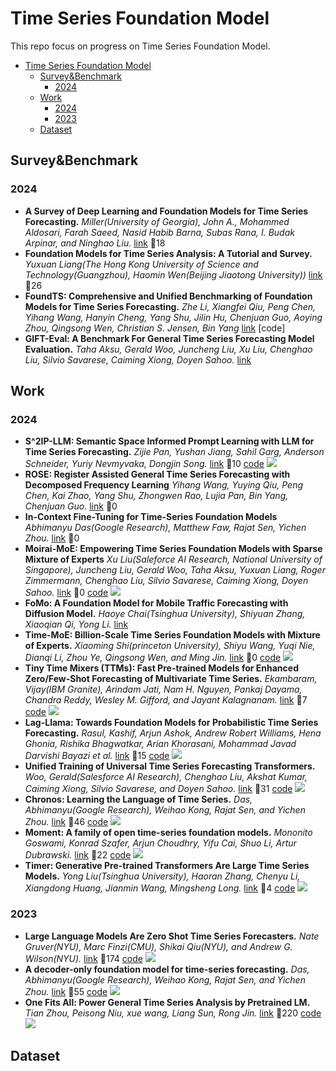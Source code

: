 # Time Series Foundation Model
This repo focus on progress on Time Series Foundation Model.

- [Time Series Foundation Model](#time-series-foundation-model)
  - [Survey\&Benchmark](#surveybenchmark)
    - [2024](#2024)
  - [Work](#work)
    - [2024](#2024-1)
    - [2023](#2023)
  - [Dataset](#dataset)


## Survey&Benchmark

### 2024

- **A Survey of Deep Learning and Foundation Models for Time Series Forecasting.** *Miller(University of Georgia), John A., Mohammed Aldosari, Farah Saeed, Nasid Habib Barna, Subas Rana, I. Budak Arpinar, and Ninghao Liu.* [link](https://arxiv.org/abs/2401.13912) :link:18
- **Foundation Models for Time Series Analysis: A Tutorial and Survey.** *Yuxuan Liang(The Hong Kong University of Science and Technology(Guangzhou), Haomin Wen(Beijing Jiaotong University))* [link](https://arxiv.org/pdf/2403.14735) :link:26
- **FoundTS: Comprehensive and Unified Benchmarking of Foundation Models for Time Series Forecasting.** *Zhe Li, Xiangfei Qiu, Peng Chen, Yihang Wang, Hanyin Cheng, Yang Shu, Jilin Hu, Chenjuan Guo, Aoying Zhou, Qingsong Wen, Christian S. Jensen, Bin Yang* [link](https://arxiv.org/abs/2410.11802) [code]
- **GIFT-Eval: A Benchmark For General Time Series Forecasting Model Evaluation.** *Taha Aksu, Gerald Woo, Juncheng Liu, Xu Liu, Chenghao Liu, Silvio Savarese, Caiming Xiong, Doyen Sahoo.* [link](https://arxiv.org/abs/2410.10393)

## Work

### 2024

- **S^2IP-LLM: Semantic Space Informed Prompt Learning with LLM for Time Series Forecasting.** *Zijie Pan, Yushan Jiang, Sahil Garg, Anderson Schneider, Yuriy Nevmyvaka, Dongjin Song.* [link](https://openreview.net/pdf?id=qwQVV5R8Y7) :link:10 [code](https://github.com/panzijie825/S2IP-LLM) ![](https://img.shields.io/github/stars/panzijie825/S2IP-LLM?color=yellow)
- **ROSE: Register Assisted General Time Series Forecasting with Decomposed Frequency Learning** *Yihang Wang, Yuying Qiu, Peng Chen, Kai Zhao, Yang Shu, Zhongwen Rao, Lujia Pan, Bin Yang, Chenjuan Guo.* [link](https://arxiv.org/pdf/2405.17478) :link:0
- **In-Context Fine-Tuning for Time-Series Foundation Models** *Abhimanyu Das(Google Research), Matthew Faw, Rajat Sen, Yichen Zhou.* [link](https://arxiv.org/pdf/2410.10469) :link:0
- **Moirai-MoE: Empowering Time Series Foundation Models with Sparse Mixture of Experts** *Xu Liu(Saleforce AI Research, National University of Singapore), Juncheng Liu, Gerald Woo, Taha Aksu, Yuxuan Liang, Roger Zimmermann, Chenghao Liu, Silvio Savarese, Caiming Xiong, Doyen Sahoo.* [link](https://arxiv.org/pdf/2410.10469) :link:0 [code](https://github.com/SalesforceAIResearch/uni2ts/tree/main/project/moirai-moe-1) ![](https://img.shields.io/github/stars/SalesforceAIResearch/uni2ts)
- **FoMo: A Foundation Model for Mobile Traffic Forecasting with Diffusion Model.** *Haoye Chai(Tsinghua University), Shiyuan Zhang, Xiaoqian Qi, Yong Li.* [link](https://arxiv.org/pdf/2410.15322)
- **Time-MoE: Billion-Scale Time Series Foundation Models with Mixture of Experts.** *Xiaoming Shi(princeton University), Shiyu Wang, Yuqi Nie, Dianqi Li, Zhou Ye, Qingsong Wen, and Ming Jin.* [link](https://arxiv.org/pdf/2409.16040) :link:0 [code](https://github.com/Time-MoE/Time-MoE) ![](https://img.shields.io/github/stars/Time-MoE/Time-MoE?color=yellow)
- **Tiny Time Mixers (TTMs): Fast Pre-trained Models for Enhanced Zero/Few-Shot Forecasting of Multivariate Time Series.** *Ekambaram, Vijay(IBM Granite), Arindam Jati, Nam H. Nguyen, Pankaj Dayama, Chandra Reddy, Wesley M. Gifford, and Jayant Kalagnanam.* [link](https://arxiv.org/abs/2401.03955) :link:7 [code](https://github.com/ibm-granite/granite-tsfm) ![](https://img.shields.io/github/stars/ibm-granite/granite-tsfm?color=yellow)
- **Lag-Llama: Towards Foundation Models for Probabilistic Time Series Forecasting.** *Rasul, Kashif, Arjun Ashok, Andrew Robert Williams, Hena Ghonia, Rishika Bhagwatkar, Arian Khorasani, Mohammad Javad Darvishi Bayazi et al.* [link](https://time-series-foundation-models.github.io/lag-llama.pdf) :link:15 [code](https://github.com/time-series-foundation-models/lag-llama/) ![](https://img.shields.io/github/stars/time-series-foundation-models/lag-llama?color=yellow)
- **Unified Training of Universal Time Series Forecasting Transformers.** *Woo, Gerald(Salesforce AI Research), Chenghao Liu, Akshat Kumar, Caiming Xiong, Silvio Savarese, and Doyen Sahoo.* [link](https://arxiv.org/pdf/2402.02592) :link:31 [code](https://github.com/SalesforceAIResearch/uni2ts) ![](https://img.shields.io/github/stars/SalesforceAIResearch/uni2ts?color=yellow)
- **Chronos: Learning the Language of Time Series.** *Das, Abhimanyu(Google Research), Weihao Kong, Rajat Sen, and Yichen Zhou.* [link](https://arxiv.org/abs/2403.07815) :link:46 [code](https://github.com/amazon-science/chronos-forecasting) ![](https://img.shields.io/github/stars/amazon-science/chronos-forecasting?color=yellow)
- **Moment: A family of open time-series foundation models.** *Mononito Goswami, Konrad Szafer, Arjun Choudhry, Yifu Cai, Shuo Li, Artur Dubrawski.* [link](https://arxiv.org/pdf/2402.03885) :link:22 [code](https://github.com/moment-timeseries-foundation-model/moment) ![](https://img.shields.io/github/stars/moment-timeseries-foundation-model/moment?color=yellow)
- **Timer: Generative Pre-trained Transformers Are Large Time Series Models.** *Yong Liu(Tsinghua University), Haoran Zhang, Chenyu Li, Xiangdong Huang, Jianmin Wang, Mingsheng Long.* [link](https://openreview.net/forum?id=bYRYb7DMNo) :link:4 [code](https://github.com/thuml/Large-Time-Series-Model) ![](https://img.shields.io/github/stars/thuml/Large-Time-Series-Model?color=yellow)

### 2023

- **Large Language Models Are Zero Shot Time Series Forecasters.** *Nate Gruver(NYU), Marc Finzi(CMU), Shikai Qiu(NYU), and Andrew G. Wilson(NYU).* [link](https://arxiv.org/abs/2310.07820) :link:174 [code](https://github.com/ngruver/llmtime) ![](https://img.shields.io/github/stars/ngruver/llmtime?color=yellow)
- **A decoder-only foundation model for time-series forecasting.** *Das, Abhimanyu(Google Research), Weihao Kong, Rajat Sen, and Yichen Zhou.* [link](https://arxiv.org/pdf/2310.10688) :link:55 [code](https://github.com/google-research/timesfm) ![](https://img.shields.io/github/stars/google-research/timesfm?color=yellow)
- **One Fits All: Power General Time Series Analysis by Pretrained LM.** *Tian Zhou, Peisong Niu, xue wang, Liang Sun, Rong Jin.* [link](https://proceedings.neurips.cc/paper_files/paper/2023/file/86c17de05579cde52025f9984e6e2ebb-Paper-Conference.pdf) :link:220 [code](https://github.com/DAMO-DI-ML/NeurIPS2023-One-Fits-All) ![](https://img.shields.io/github/stars/DAMO-DI-ML/NeurIPS2023-One-Fits-All?color=yellow)

## Dataset